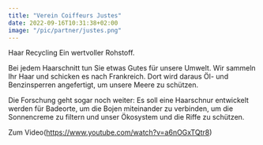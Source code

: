 ```yaml
---
title: "Verein Coiffeurs Justes"
date: 2022-09-16T10:31:38+02:00
image: "/pic/partner/justes.png"
---
```


Haar Recycling
Ein wertvoller Rohstoff.

Bei jedem Haarschnitt tun Sie etwas Gutes für unsere Umwelt.
Wir sammeln Ihr Haar und schicken es nach Frankreich. Dort wird daraus Öl- und Benzinsperren angefertigt, um unsere Meere zu schützen. 

Die Forschung geht sogar noch weiter: Es soll eine Haarschnur entwickelt werden für Badeorte, um die Bojen miteinander zu verbinden, um die Sonnencreme zu filtern und unser Ökosystem und die Riffe zu schützen.

Zum Video(https://www.youtube.com/watch?v=a6nOGxTQtr8)
